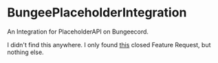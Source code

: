 # BungeePlaceholderIntegration
An Integration for PlaceholderAPI on Bungeecord.

I didn't find this anywhere. I only found [this](https://github.com/PlaceholderAPI/PlaceholderAPI/issues/36)
closed Feature Request, but nothing else.